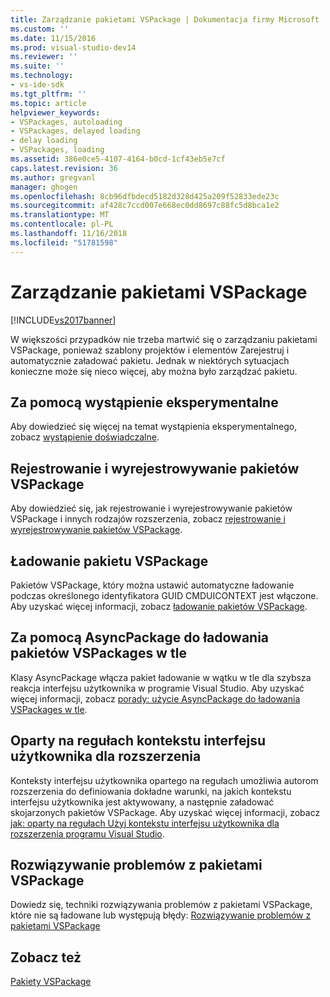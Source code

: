 ```yaml
---
title: Zarządzanie pakietami VSPackage | Dokumentacja firmy Microsoft
ms.custom: ''
ms.date: 11/15/2016
ms.prod: visual-studio-dev14
ms.reviewer: ''
ms.suite: ''
ms.technology:
- vs-ide-sdk
ms.tgt_pltfrm: ''
ms.topic: article
helpviewer_keywords:
- VSPackages, autoloading
- VSPackages, delayed loading
- delay loading
- VSPackages, loading
ms.assetid: 386e0ce5-4107-4164-b0cd-1cf43eb5e7cf
caps.latest.revision: 36
ms.author: gregvanl
manager: ghogen
ms.openlocfilehash: 8cb96dfbdecd5182d328d425a209f52833ede23c
ms.sourcegitcommit: af428c7ccd007e668ec0dd8697c88fc5d8bca1e2
ms.translationtype: MT
ms.contentlocale: pl-PL
ms.lasthandoff: 11/16/2018
ms.locfileid: "51781598"
---
```

# <a name="managing-vspackages"></a>Zarządzanie pakietami VSPackage
[!INCLUDE[vs2017banner](../includes/vs2017banner.md)]

W większości przypadków nie trzeba martwić się o zarządzaniu pakietami VSPackage, ponieważ szablony projektów i elementów Zarejestruj i automatycznie załadować pakietu. Jednak w niektórych sytuacjach konieczne może się nieco więcej, aby można było zarządzać pakietu.  
  
## <a name="using-the-experimental-instance"></a>Za pomocą wystąpienie eksperymentalne  
 Aby dowiedzieć się więcej na temat wystąpienia eksperymentalnego, zobacz [wystąpienie doświadczalne](../extensibility/the-experimental-instance.md).  
  
## <a name="registering-and-unregistering-vspackages"></a>Rejestrowanie i wyrejestrowywanie pakietów VSPackage  
 Aby dowiedzieć się, jak rejestrowanie i wyrejestrowywanie pakietów VSPackage i innych rodzajów rozszerzenia, zobacz [rejestrowanie i wyrejestrowywanie pakietów VSPackage](../extensibility/registering-and-unregistering-vspackages.md).  
  
## <a name="loading-a-vspackage"></a>Ładowanie pakietu VSPackage  
 Pakietów VSPackage, który można ustawić automatyczne ładowanie podczas określonego identyfikatora GUID CMDUICONTEXT jest włączone. Aby uzyskać więcej informacji, zobacz [ładowanie pakietów VSPackage](../extensibility/loading-vspackages.md).  
  
## <a name="using-asyncpackage-to-load-vspackages-in-the-background"></a>Za pomocą AsyncPackage do ładowania pakietów VSPackages w tle  
 Klasy AsyncPackage włącza pakiet ładowanie w wątku w tle dla szybsza reakcja interfejsu użytkownika w programie Visual Studio. Aby uzyskać więcej informacji, zobacz [porady: użycie AsyncPackage do ładowania VSPackages w tle](../extensibility/how-to-use-asyncpackage-to-load-vspackages-in-the-background.md).  
  
## <a name="rule-based-ui-context-for-extensions"></a>Oparty na regułach kontekstu interfejsu użytkownika dla rozszerzenia  
 Konteksty interfejsu użytkownika opartego na regułach umożliwia autorom rozszerzenia do definiowania dokładne warunki, na jakich kontekstu interfejsu użytkownika jest aktywowany, a następnie załadować skojarzonych pakietów VSPackage. Aby uzyskać więcej informacji, zobacz [jak: oparty na regułach Użyj kontekstu interfejsu użytkownika dla rozszerzenia programu Visual Studio](../extensibility/how-to-use-rule-based-ui-context-for-visual-studio-extensions.md).  
  
## <a name="troubleshooting-vspackages"></a>Rozwiązywanie problemów z pakietami VSPackage  
 Dowiedz się, techniki rozwiązywania problemów z pakietami VSPackage, które nie są ładowane lub występują błędy: [Rozwiązywanie problemów z pakietami VSPackage](../extensibility/troubleshooting-vspackages.md)  
  
## <a name="see-also"></a>Zobacz też  
 [Pakiety VSPackage](../extensibility/internals/vspackages.md)

